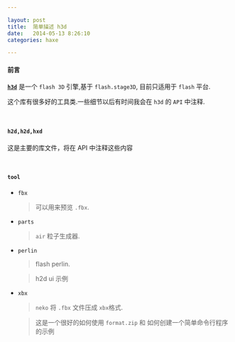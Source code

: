 ```yaml
---

layout: post
title:  简单描述 h3d
date:   2014-05-13 8:26:10
categories: haxe

---
```


#### 前言

[**`h3d`**](https://github.com/ncannasse/h3d) 是一个 `flash 3D` 引擎,基于 `flash.stage3D`, 目前只适用于 `flash` 平台.

 这个库有很多好的工具类.一些细节以后有时间我会在 `h3d` 的 `API` 中注释.


<!-- more -->


<br />



#### `h2d,h2d,hxd`

 这是主要的库文件，将在 API 中注释这些内容



<br />



#### `tool`

 * `fbx`

	> 可以用来预览 `.fbx`.

 * `parts`

	> `air` 粒子生成器.

 * `perlin`

	> flash perlin.
	
	> h2d ui 示例
	
 * `xbx`

	> `neko` 将 `.fbx` 文件压成 `xbx`格式.
	
	> 这是一个很好的如何使用 `format.zip` 和 如何创建一个简单命令行程序的示例




